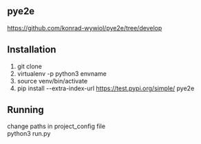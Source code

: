 ## pye2e
https://github.com/konrad-wywiol/pye2e/tree/develop

## Installation
1. git clone  
2. virtualenv -p python3 envname  
3. source venv/bin/activate  
4. pip install --extra-index-url https://test.pypi.org/simple/ pye2e

## Running
change paths in project_config file  
python3 run.py  
